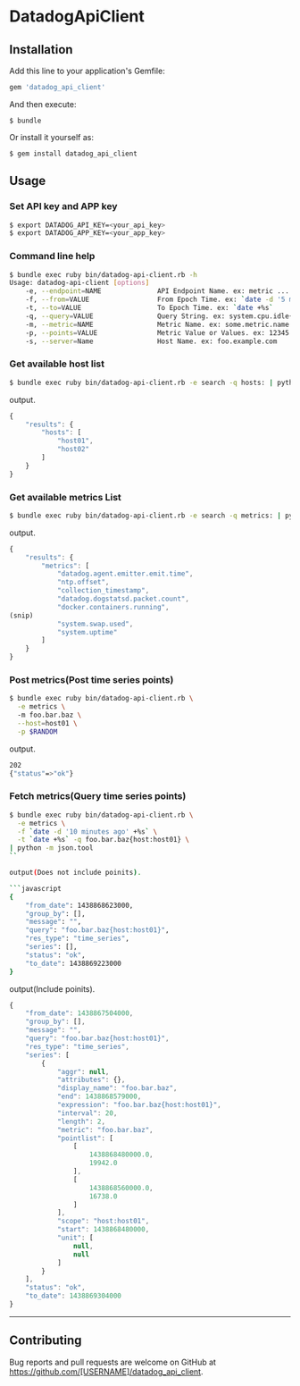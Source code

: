 # DatadogApiClient

## Installation

Add this line to your application's Gemfile:

```ruby
gem 'datadog_api_client'
```

And then execute:

    $ bundle

Or install it yourself as:

    $ gem install datadog_api_client

## Usage

### Set API key and APP key

```sh
$ export DATADOG_API_KEY=<your_api_key>
$ export DATADOG_APP_KEY=<your_app_key>
```

### Command line help

```sh
$ bundle exec ruby bin/datadog-api-client.rb -h
Usage: datadog-api-client [options]
    -e, --endpoint=NAME              API Endpoint Name. ex: metric ... Please see http://docs.datadoghq.com/ja/api/
    -f, --from=VALUE                 From Epoch Time. ex: `date -d '5 minutes ago' +%s`
    -t, --to=VALUE                   To Epoch Time. ex: `date +%s`
    -q, --query=VALUE                Query String. ex: system.cpu.idle{*}by{host}
    -m, --metric=NAME                Metric Name. ex: some.metric.name
    -p, --points=VALUE               Metric Value or Values. ex: 12345 or [[POSIX_timestamp, numeric_value]]
    -s, --server=Name                Host Name. ex: foo.example.com
```

### Get available host list

```sh
$ bundle exec ruby bin/datadog-api-client.rb -e search -q hosts: | python -m json.tool
```

output.

```javascript
{
    "results": {
        "hosts": [
            "host01",
            "host02"
        ]
    }
}
```

### Get available metrics List

```sh
$ bundle exec ruby bin/datadog-api-client.rb -e search -q metrics: | python -m json.tool
```

output.

```javascript
{
    "results": {
        "metrics": [
            "datadog.agent.emitter.emit.time",
            "ntp.offset",
            "collection_timestamp",
            "datadog.dogstatsd.packet.count",
            "docker.containers.running",
(snip)
            "system.swap.used",
            "system.uptime"
        ]
    }
}
```

### Post metrics(Post time series points)

```sh
$ bundle exec ruby bin/datadog-api-client.rb \
  -e metrics \ 
  -m foo.bar.baz \
  --host=host01 \
  -p $RANDOM
```

output.

```sh
202
{"status"=>"ok"}
```

### Fetch metrics(Query time series points)

```sh
$ bundle exec ruby bin/datadog-api-client.rb \
  -e metrics \
  -f `date -d '10 minutes ago' +%s` \
  -t `date +%s` -q foo.bar.baz{host:host01} \
| python -m json.tool
``

output(Does not include poinits).

```javascript
{
    "from_date": 1438868623000,
    "group_by": [],
    "message": "",
    "query": "foo.bar.baz{host:host01}",
    "res_type": "time_series",
    "series": [],
    "status": "ok",
    "to_date": 1438869223000
}
```

output(Include poinits).

```javascript
{
    "from_date": 1438867504000,
    "group_by": [],
    "message": "",
    "query": "foo.bar.baz{host:host01}",
    "res_type": "time_series",
    "series": [
        {
            "aggr": null,
            "attributes": {},
            "display_name": "foo.bar.baz",
            "end": 1438868579000,
            "expression": "foo.bar.baz{host:host01}",
            "interval": 20,
            "length": 2,
            "metric": "foo.bar.baz",
            "pointlist": [
                [
                    1438868480000.0,
                    19942.0
                ],
                [
                    1438868560000.0,
                    16738.0
                ]
            ],
            "scope": "host:host01",
            "start": 1438868480000,
            "unit": [
                null,
                null
            ]
        }
    ],
    "status": "ok",
    "to_date": 1438869304000
}
```

***

## Contributing

Bug reports and pull requests are welcome on GitHub at https://github.com/[USERNAME]/datadog_api_client.


